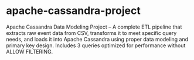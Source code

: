 # apache-cassandra-project
Apache Cassandra Data Modeling Project – A complete ETL pipeline that extracts raw event data from CSV, transforms it to meet specific query needs, and loads it into Apache Cassandra using proper data modeling and primary key design. Includes 3 queries optimized for performance without ALLOW FILTERING.
